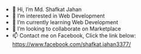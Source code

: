 - 👋 Hi, I’m Md. Shafkat Jahan
- 👀 I’m interested in Web Development
- 🌱 I’m currently learning Web Development 
- 💞️ I’m looking to collaborate on Marketplace
- 📫 Contact me on Facebook, Click the link below:
   https://www.facebook.com/shafkat.jahan3377/

<!---
shafkat3377/shafkat3377 is a ✨ special ✨ repository because its `README.md` (this file) appears on your GitHub profile.
You can click the Preview link to take a look at your changes.
--->
